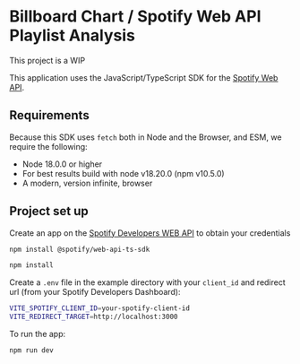 # Billboard Chart / Spotify Web API Playlist Analysis 

This project is a WIP

This application uses the JavaScript/TypeScript SDK for the [Spotify Web API](https://developer.spotify.com/web-api/).

## Requirements

Because this SDK uses `fetch` both in Node and the Browser, and ESM, we require the following:

- Node 18.0.0 or higher
- For best results build with node v18.20.0 (npm v10.5.0)
- A modern, version infinite, browser

## Project set up

Create an app on the [Spotify Developers WEB API](https://developer.spotify.com/documentation/web-api) to obtain your credentials 

```bash
npm install @spotify/web-api-ts-sdk
```

```bash
npm install
```

Create a `.env` file in the example directory with your `client_id` and redirect url (from your Spotify Developers Dashboard):

```bash .env
VITE_SPOTIFY_CLIENT_ID=your-spotify-client-id
VITE_REDIRECT_TARGET=http://localhost:3000
```

To run the app:

```bash
npm run dev
```